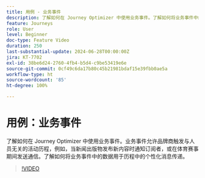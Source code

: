 ```yaml
---
title: 用例 - 业务事件
description: 了解如何在 Journey Optimizer 中使用业务事件。了解如何将业务事件中的数据用于历程中的个性化消息传递。
feature: Journeys
role: User
level: Beginner
doc-type: Feature Video
duration: 250
last-substantial-update: 2024-06-28T00:00:00Z
jira: KT-7702
exl-id: 38be6d24-2760-4fb4-b5d4-c9be53419e6e
source-git-commit: 0cf49c6da17b80c45b21981bdaf15e39fbb0ae5a
workflow-type: ht
source-wordcount: '85'
ht-degree: 100%

---
```



# 用例：业务事件

了解如何在 Journey Optimizer 中使用业务事件。业务事件允许品牌商触发与人员无关的活动历程，例如，当新闻出版物发布新内容时通知订阅者，或在体育赛事期间发送通信。了解如何将业务事件中的数据用于历程中的个性化消息传递。

>[!VIDEO](https://video.tv.adobe.com/v/334234/?learn=on)
